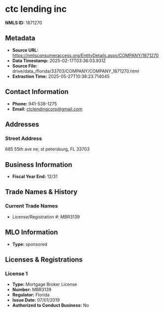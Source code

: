 # ctc lending inc

**NMLS ID:** 1871270

## Metadata
- **Source URL:** https://nmlsconsumeraccess.org/EntityDetails.aspx/COMPANY/1871270
- **Data Timestamp:** 2025-02-17T03:36:03.931Z
- **Source File:** drive/data_/florida/33703/COMPANY/COMPANY_1871270.html
- **Extraction Time:** 2025-05-27T10:38:23.714045

## Contact Information
- **Phone:** 941-538-1275
- **Email:** ctclendingcorp@gmail.com

## Addresses
### Street Address
685 55th ave ne; st petersburg, FL 33703

## Business Information
- **Fiscal Year End:** 12/31

## Trade Names & History
### Current Trade Names
- License/Registration #: MBR3139

## MLO Information
- **Type:** sponsored

## Licenses & Registrations

### License 1
- **Type:** Mortgage Broker License
- **Number:** MBR3139
- **Regulator:** Florida
- **Issue Date:** 07/01/2019
- **Authorized to Conduct Business:** No
